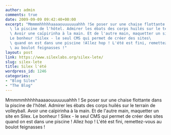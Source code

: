 ```yaml
---
author: admin
comments: true
date: 2009-09-09 09:42:40+00:00
excerpt: "Mmmmmhhhhhaaaaouuuuuuahhh !Se poser sur une chaise flottante dans\
  \ la piscine de l'hôtel. Admirer les ébats des corps huilés sur le terrain de volleyball.\
  \ Avoir une caïpirinha à la main. Et de l'autre main, maquetter un site en Silex.\
  Le bonheur !Silex - le seul CMS qui permet de créer des sites\
  \ quand on est dans une piscine !Allez hop ! L'été est fini, remettez-vous\
  \ au boulot feignasses !"
layout: post
link: https://www.silexlabs.org/silex-lete/
slug: silex-lete
title: Silex l'été
wordpress_id: 1246
categories:
- "Blog Silex"
- "The Blog"
---
```


Mmmmmhhhhhaaaaouuuuuuahhh !
				Se poser sur une chaise flottante dans la piscine de l'hôtel. Admirer les ébats des corps huilés sur le terrain de volleyball. Avoir une caïpirinha à la main. Et de l'autre main, maquetter un site en Silex.
				Le bonheur !
				Silex - le seul CMS qui permet de créer des sites quand on est dans une piscine !
				Allez hop ! L'été est fini, remettez-vous au boulot feignasses !
